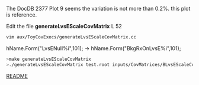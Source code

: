 The DocDB 2377
Plot 9 seems the variation is  not more than 0.2%. this plot is reference.

Edit the file **generateLvsEScaleCovMatrix** L 52
```bash
vim aux/ToyCovExecs/generateLvsEScaleCovMatrix.cc
```
hName.Form("LvsENull%i",101); -> hName.Form("BkgRxOnLvsE%i",101);

```bash
>make generateLvsEScaleCovMatrix
>./generateLvsEScaleCovMatrix test.root inputs/CovMatrices/BLvsEScaleCovMatrix.root 0.002 1000
```
[README](../Readme.md)
